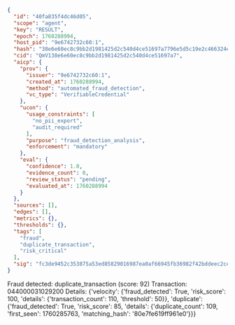 ```json
{
  "id": "40fa835f4dc46d05",
  "scope": "agent",
  "key": "RESULT",
  "epoch": 1760288994,
  "host_pid": "9e6742732c60:1",
  "hash": "38e6e60ec8c9bb2d1981425d2c540d4ce51697a7796e5d5c19e2c466324e78b1",
  "cid": "QmV138e6e60ec8c9bb2d1981425d2c540d4ce51697a7",
  "aicp": {
    "prov": {
      "issuer": "9e6742732c60:1",
      "created_at": 1760288994,
      "method": "automated_fraud_detection",
      "vc_type": "VerifiableCredential"
    },
    "ucon": {
      "usage_constraints": [
        "no_pii_export",
        "audit_required"
      ],
      "purpose": "fraud_detection_analysis",
      "enforcement": "mandatory"
    },
    "eval": {
      "confidence": 1.0,
      "evidence_count": 0,
      "review_status": "pending",
      "evaluated_at": 1760288994
    }
  },
  "sources": [],
  "edges": [],
  "metrics": {},
  "thresholds": {},
  "tags": [
    "fraud",
    "duplicate_transaction",
    "risk_critical"
  ],
  "sig": "fc3de9452c353875a53ed85829016987ea0af66945fb36982f42bddeec2cef69"
}
```

Fraud detected: duplicate_transaction (score: 92)
Transaction: 044000031029200
Details: {'velocity': {'fraud_detected': True, 'risk_score': 100, 'details': {'transaction_count': 110, 'threshold': 50}}, 'duplicate': {'fraud_detected': True, 'risk_score': 85, 'details': {'duplicate_count': 109, 'first_seen': 1760285763, 'matching_hash': '80e7fe619ff961e0'}}}